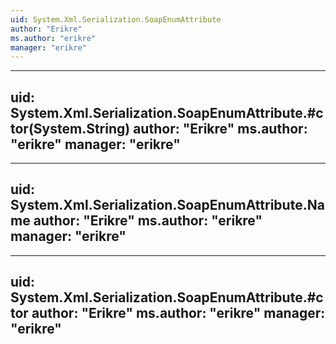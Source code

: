 ```yaml
---
uid: System.Xml.Serialization.SoapEnumAttribute
author: "Erikre"
ms.author: "erikre"
manager: "erikre"
---
```


---
uid: System.Xml.Serialization.SoapEnumAttribute.#ctor(System.String)
author: "Erikre"
ms.author: "erikre"
manager: "erikre"
---

---
uid: System.Xml.Serialization.SoapEnumAttribute.Name
author: "Erikre"
ms.author: "erikre"
manager: "erikre"
---

---
uid: System.Xml.Serialization.SoapEnumAttribute.#ctor
author: "Erikre"
ms.author: "erikre"
manager: "erikre"
---
